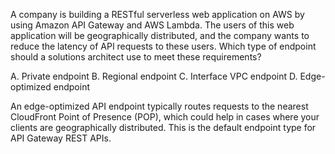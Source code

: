 A company is building a RESTful serverless web application on AWS by using Amazon API Gateway and AWS Lambda. The users of this web application will be geographically distributed, and the company wants to reduce the latency of API requests to these users. Which type of endpoint should a solutions architect use to meet these requirements? 

A. Private endpoint 
B. Regional endpoint 
C. Interface VPC endpoint 
D. Edge-optimized endpoint

An edge-optimized API endpoint typically routes requests to the nearest CloudFront Point of Presence (POP), which could help in cases where your clients are geographically distributed. This is the default endpoint type for API Gateway REST APIs.